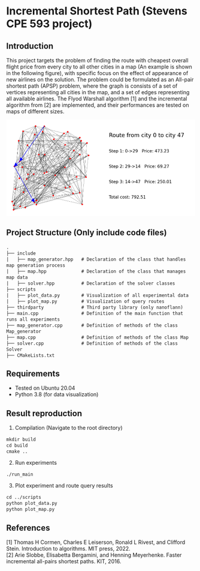 # Incremental Shortest Path (Stevens CPE 593 project)

## Introduction

This project targets the problem of finding the route with cheapest overall flight price from every city to all other cities in a map (An example is shown in the following figure), with specific focus on the effect of appearance of new airlines on the solution. The problem could be formulated as an All-pair shortest path (APSP) problem, where the graph is consists of a set of vertices representing all cities in the map, and a set of edges representing all available airlines. The Flyod Warshall algorithm [1] and the incremental algorithm from [2] are implemented, and their performances are tested on maps of different sizes.

![Example solution](query_example.png)

## Project Structure (Only include code files)
    .
    ├── include
    |   ├── map_generator.hpp   # Declaration of the class that handles map generation process
    |   ├── map.hpp             # Declaration of the class that manages map data
    |   ├── solver.hpp          # Declaration of the solver classes 
    ├── scripts
    |   ├── plot_data.py        # Visualization of all experimental data
    |   ├── plot_map.py         # Visualization of query routes 
    ├── thirdparty              # Third party library (only nanoflann)
    ├── main.cpp                # Definition of the main function that runs all experiments
    ├── map_generator.cpp       # Definition of methods of the class Map_generator
    ├── map.cpp                 # Definition of methods of the class Map
    ├── solver.cpp              # Definition of methods of the class Solver 
    ├── CMakeLists.txt          

## Requirements
- Tested on Ubuntu 20.04
- Python 3.8 (for data visualization)

## Result reproduction 

1. Compilation (Navigate to the root directory)
```
mkdir build
cd build
cmake ..
```

2. Run experiments
```
./run_main
```

3. Plot experiment and route query results
```
cd ../scripts
python plot_data.py
python plot_map.py
```

## References
[1] Thomas H Cormen, Charles E Leiserson, Ronald L Rivest, and Clifford Stein. Introduction to algorithms. MIT press, 2022. \
[2] Arie Slobbe, Elisabetta Bergamini, and Henning Meyerhenke. Faster incremental all-pairs shortest paths. KIT, 2016.
